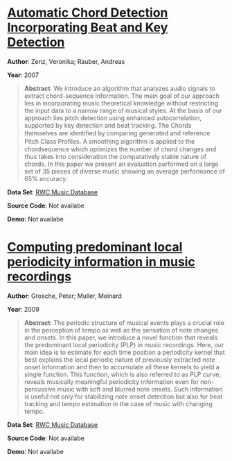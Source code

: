 #  [Automatic Chord Detection Incorporating Beat and Key Detection](http://ieeexplore.ieee.org/document/4728534/)
**Author**: Zenz, Veronika; Rauber, Andreas

**Year**: 2007
>**Abstract**: We introduce an algorithm that analyzes audio signals to extract chord-sequence information. The main goal of our approach lies in incorporating music theoretical knowledge without restricting the input data to a narrow range of musical styles. At the basis of our approach lies pitch detection using enhanced autocorrelation, supported by key detection and beat tracking. The Chords themselves are identiﬁed by comparing generated and reference Pitch Class Proﬁles. A smoothing algorithm is applied to the chordsequence which optimizes the number of chord changes and thus takes into consideration the comparatively stable nature of chords. In this paper we present an evaluation performed on a large set of 35 pieces of diverse music showing an average performance of 65% accuracy.

**Data Set**: [RWC Music Database](https://staff.aist.go.jp/m.goto/RWC-MDB/)

**Source Code**: Not availabe

**Demo**: Not availabe

#  [Computing predominant local periodicity information in music recordings](http://ieeexplore.ieee.org/document/5346544/)
**Author**: Grosche, Peter; Muller, Meinard

**Year**: 2009
>**Abstract**: The periodic structure of musical events plays a crucial role in the perception of tempo as well as the sensation of note changes and onsets. In this paper, we introduce a novel function that reveals the predominant local periodicity (PLP) in music recordings. Here, our main idea is to estimate for each time position a periodicity kernel that best explains the local periodic nature of previously extracted note onset information and then to accumulate all these kernels to yield a single function. This function, which is also referred to as PLP curve, reveals musically meaningful periodicity information even for non-percussive music with soft and blurred note onsets. Such information is useful not only for stabilizing note onset detection but also for beat tracking and tempo estimation in the case of music with changing tempo.

**Data Set**: [RWC Music Database](https://staff.aist.go.jp/m.goto/RWC-MDB/)

**Source Code**: Not availabe

**Demo**: Not availabe

